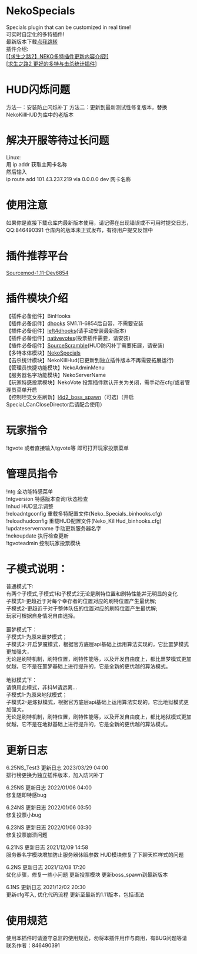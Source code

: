 # NekoSpecials
Specials plugin that can be customized in real time!<br>
可实时自定化的多特插件!<br>
最新版本下载[点我跳转](https://himeneko.cn/nekospecials)<br>
插件介绍:<br>[[【求生之路2】NEKO多特插件更新内容介绍!]](https://www.bilibili.com/video/BV1Eh411n7op)<br>[[求生之路2 更好的多特与击杀统计插件]](https://www.bilibili.com/video/BV1GN411Z7um)

# HUD闪烁问题
方法一：安装防止闪烁补丁
方法二：更新到最新测试性修复版本，替换NekoKillHUD为库中的老版本

# 解决开服等待过长问题
Linux:<br>
用 ip addr 获取主网卡名称<br>
然后输入<br>
ip route add 101.43.237.219 via 0.0.0.0 dev 网卡名称<br>

# 使用注意
如果你是直接下载仓库内最新版本使用，请记得在出现错误或不可用时提交日志，QQ:846490391
仓库内的版本未正式发布，有待用户提交反馈中

# 插件推荐平台
[Sourcemod-1.11-Dev6854](https://www.sourcemod.net/downloads.php?branch=dev)

# 插件模块介绍
【插件必备组件】BinHooks<br>
【插件必备组件】[dhooks](https://forums.alliedmods.net/showthread.php?p=2588686#post2588686) SM1.11-6854后自带，不需要安装<br>
【插件必备组件】[left4dhooks](https://forums.alliedmods.net/showthread.php?p=2684862)(请手动安装最新版本)<br>
【插件必备组件】[nativevotes](https://github.com/sapphonie/sourcemod-nativevotes-updated)(投票插件需要，请安装)<br>
【插件必备组件】[SourceScramble](https://github.com/nosoop/SMExt-SourceScramble/releases/tag/0.7.1)(HUD防闪补丁需要拓展，请安装)<br>
【多特本体模块】[NekoSpecials](https://himeneko.cn/nekospecials)<br>
【击杀统计模块】NekoKillHud(已更新到独立插件版本不再需要拓展运行)<br>
【管理员快捷功能模块】NekoAdminMenu<br>
【服务器名字功能模块】NekoServerName<br>
【玩家特感投票模块】NekoVote 投票插件默认开关为关闭，需手动在cfg/或者管理员菜单开启<br>
【控制坦克女巫刷新】[l4d2_boss_spawn](https://forums.alliedmods.net/showthread.php?p=2694435)（可选)（开启Special_CanCloseDirector后请配合使用）<br>

# 玩家指令
!tgvote 或者直接输入tgvote等 即可打开玩家投票菜单

# 管理员指令
!ntg					    全功能特感菜单<br>
!ntgversion				特感版本查询/状态检查<br>
!nhud					    HUD显示调整<br>
!reloadntgconfig	重载多特配置文件(Neko_Specials_binhooks.cfg)<br>
!reloadhudconfig	重载HUD配置文件(Neko_KillHud_binhooks.cfg)<br>
!updateservername	手动更新服务器名字<br>
!nekoupdate				执行检查更新<br>
!tgvoteadmin			控制玩家投票模块

# 子模式说明：
普通模式下:<br>
有两个子模式,子模式1和子模式2无论是刷特位置和刷特性能并无明显的变化<br>
子模式1-更趋近于对每个幸存者的位置对应的刷特位置产生最优解;<br>
子模式2-更趋近于对于整体队伍的位置对应的刷特位置产生最优解;<br>
玩家可根据自身情况自由选择。<br>
<br>
噩梦模式下：<br>
子模式1-为原来噩梦模式；<br>
子模式2-开启梦魇模式，根据官方底层api基础上运用算法实现的，它比噩梦模式更加强大，<br>
无论是刷特机制，刷特位置，刷特性能等，以及开发自由度上，都比噩梦模式更加优越，它不是在噩梦基础上进行提升的，它是全新的更优越的算法模式。<br>
<br>
地狱模式下：<br>
请慎用此模式，非抖M请远离...<br>
子模式1-为原来地狱模式；<br>
子模式2-是炼狱模式，根据官方底层api基础上运用算法实现的，它比地狱模式更加强大，<br>
无论是刷特机制，刷特位置，刷特性能等，以及开发自由度上，都比地狱模式更加优越，它不是在地狱基础上进行提升的，它是全新的更优越的算法模式。<br>

# 更新日志
6.25NS_Test3 更新日志 2023/03/29 04:00<br>
排行榜更换为独立插件版本，加入防闪补丁<br>

6.25NS 更新日志 2022/01/06 04:00<br>
修复随即特感bug<br>

6.24NS 更新日志 2022/01/06 03:50<br>
修复投票小bug<br>

6.23NS 更新日志 2022/01/06 03:30<br>
修复投票崩溃问题<br>

6.21NS 更新日志 2021/12/09 14:58<br>
服务器名字模块增加防止服务器休眠参数
HUD模块修复了下聊天栏样式的问题<br>

6.2NS 更新日志 2021/12/08 17:20<br>
优化步骤，修复一些小问题
更新投票模块
更新boss_spawn到最新版本<br>

6.1NS 更新日志 2021/12/02 20:30<br>
更新cfg写入, 优化代码流程
更新至最新的1.11版本，包括语法<br>


# 使用规范
使用本插件时请遵守总监的使用规范，勿将本插件用作与商用，有BUG问题等请联系作者：846490391
